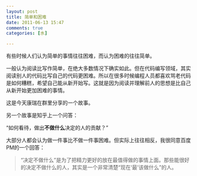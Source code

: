 ```yaml
---
layout: post
title: 简单和困难
date: 2011-06-13 15:47
comments: true
categories: [水]

---
```


有些时候人们认为简单的事情往往困难，而认为困难的往往简单。

一般认为阅读比写作简单，在绝大多数情况下确实如此。但在代码编写领域，其实阅读别人的代码比写自己的代码更困难。所以在很多时候编程人员都喜欢骂老代码是如何糟糕，希望自己能从新开始写。这就是因为阅读并理解前人的思想是比自己从新开始更加困难的事情。

这是今天康瑞在群里分享的一个故事。

另一个故事是知乎上一个问答：

“如何看待，做出<strong>不做什么</strong>决定的人的贡献？”

大部分人都会认为做一件事比不做一件事困难。但实际上往往相反，我很同意百度PM的一个回答：
<blockquote>“决定不做什么”是为了把精力更好的放在最值得做的事情上面。那些能很好的决定不做什么的人，其实是一个非常清楚“现在‘最’该做什么”的人。</blockquote>
